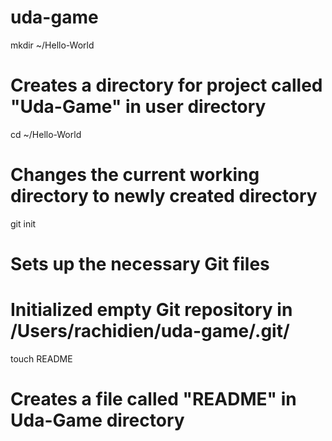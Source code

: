 uda-game
========
mkdir ~/Hello-World
# Creates a directory for  project called "Uda-Game" in user directory

cd ~/Hello-World
# Changes the current working directory to newly created directory

git init
# Sets up the necessary Git files
# Initialized empty Git repository in /Users/rachidien/uda-game/.git/

touch README
# Creates a file called "README" in Uda-Game directory
